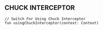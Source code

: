 ## CHUCK INTERCEPTOR

    // Switch For Using Chuck Interceptor
    fun usingChuckInterceptor(context: Context)
